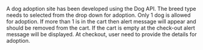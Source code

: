 A dog adoption site has been developed using the Dog API.
The breed type needs to selected from the drop down for adoption.
Only 1 dog is allowed for adoption. If more than 1 is in the cart then alert message will appear and should be removed from the cart.
If the cart is empty at the check-out alert message will be displayed.
At checkout, user need to provide the details for adoption.
